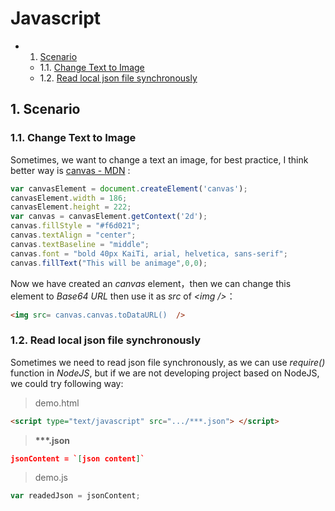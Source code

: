 # Javascript

* 1. [Scenario](#Scenario)
	* 1.1. [Change Text to Image](#ChangeTexttoImage)
	* 1.2. [Read local json file synchronously](#Readlocaljsonfilesynchronously)

##  1. <a name='Scenario'></a>Scenario

###  1.1. <a name='ChangeTexttoImage'></a>Change Text to Image

Sometimes, we want to change a text an image, for best practice, I think better  way is  [canvas - MDN](https://developer.mozilla.org/kab/docs/Web/API/Canvas_API) :

```javascript
var canvasElement = document.createElement('canvas');
canvasElement.width = 186;
canvasElement.height = 222;
var canvas = canvasElement.getContext('2d');
canvas.fillStyle = "#f6d021";
canvas.textAlign = "center";
canvas.textBaseline = "middle";
canvas.font = "bold 40px KaiTi, arial, helvetica, sans-serif";
canvas.fillText("This will be animage",0,0);
```

Now we have created an *canvas* element，then we can change this element to *Base64 URL* then use it as *src* of *\<img />*：

```html
<img src= canvas.canvas.toDataURL()  />
```

###  1.2. <a name='Readlocaljsonfilesynchronously'></a>Read local json file synchronously

Sometimes we need to read json file synchronously, as we can use *require()* function in *NodeJS*, but if we are not developing project based on NodeJS, we could try following way: 

> demo.html

```html
<script type="text/javascript" src=".../***.json"> </script>
```
> **\*\*\*.json**

```json
jsonContent = `[json content]`
```

> demo.js

```javascript
var readedJson = jsonContent;
```